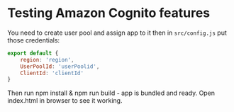 # Testing Amazon Cognito features

You need to create user pool and assign app to it then in `src/config.js` put those credentials:

```javascript
export default {
    region: 'region',
    UserPoolId: 'userPoolid',
    ClientId: 'clientId'
}
```

Then run npm install & npm run build - app is bundled and ready.
Open index.html in browser to see it working.